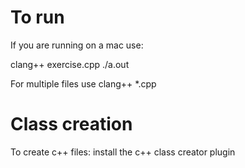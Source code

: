 # To run

If you are running on a mac use:

clang++ exercise.cpp
./a.out 

For multiple files use
clang++ *.cpp

# Class creation
To create c++ files:
 install the c++ class creator plugin


